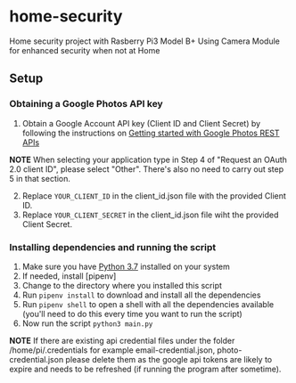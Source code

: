 # home-security
Home security project with Rasberry Pi3 Model B+
Using Camera Module for enhanced security when not at Home 

## Setup

### Obtaining a Google Photos API key

1. Obtain a Google Account API key (Client ID and Client Secret) by following the instructions on [Getting started with Google Photos REST APIs](https://developers.google.com/photos/library/guides/get-started)

**NOTE** When selecting your application type in Step 4 of "Request an OAuth 2.0 client ID", please select "Other". There's also no need to carry out step 5 in that section.

2. Replace `YOUR_CLIENT_ID` in the client_id.json file with the provided Client ID.
3. Replace `YOUR_CLIENT_SECRET` in the client_id.json file wiht the provided Client Secret.

### Installing dependencies and running the script

1. Make sure you have [Python 3.7](https://www.python.org/downloads/) installed on your system
2. If needed, install [pipenv]
3. Change to the directory where you installed this script
4. Run `pipenv install` to download and install all the dependencies
5. Run `pipenv shell` to open a shell with all the dependencies available (you'll need to do this every time you want to run the script)
6. Now run the script `python3 main.py`

**NOTE**
If there are existing api credential files under the folder /home/pi/.credentials for example email-credential.json, photo-credential.json please delete them as the google api tokens are likely to expire and needs to be refreshed (if running the program after sometime).
